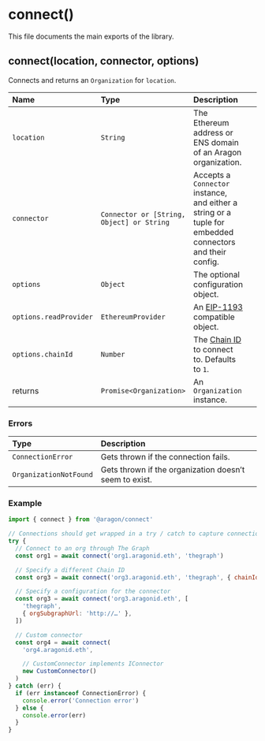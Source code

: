 # connect\(\)

This file documents the main exports of the library.

## connect\(location, connector, options\)

Connects and returns an `Organization` for `location`.

| Name | Type | Description |  |  |
| :--- | :--- | :--- | :--- | :--- |
| `location` | `String` | The Ethereum address or ENS domain of an Aragon organization. |  |  |
| `connector` | `Connector or [String, Object] or String` | Accepts a `Connector` instance, and either a string or a tuple for embedded connectors and their config. |  |  |
| `options` | `Object` | The optional configuration object. |  |  |
| `options.readProvider` | `EthereumProvider` | An [EIP-1193](https://eips.ethereum.org/EIPS/eip-1193) compatible object. |  |  |
| `options.chainId` | `Number` | The [Chain ID](https://chainid.network/) to connect to. Defaults to `1`. |  |  |
| returns | `Promise<Organization>` | An `Organization` instance. |  |  |

### Errors

| Type | Description |
| :--- | :--- |
| `ConnectionError` | Gets thrown if the connection fails. |
| `OrganizationNotFound` | Gets thrown if the organization doesn’t seem to exist. |

### Example

```javascript
import { connect } from '@aragon/connect'

// Connections should get wrapped in a try / catch to capture connection errors
try {
  // Connect to an org through The Graph
  const org1 = await connect('org1.aragonid.eth', 'thegraph')

  // Specify a different Chain ID
  const org3 = await connect('org3.aragonid.eth', 'thegraph', { chainId: 4 })

  // Specify a configuration for the connector
  const org3 = await connect('org3.aragonid.eth', [
    'thegraph',
    { orgSubgraphUrl: 'http://…' },
  ])

  // Custom connector
  const org4 = await connect(
    'org4.aragonid.eth',

    // CustomConnector implements IConnector
    new CustomConnector()
  )
} catch (err) {
  if (err instanceof ConnectionError) {
    console.error('Connection error')
  } else {
    console.error(err)
  }
}
```


